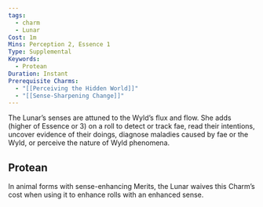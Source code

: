 ```yaml
---
tags:
  - charm
  - Lunar
Cost: 1m
Mins: Perception 2, Essence 1
Type: Supplemental
Keywords:
  - Protean
Duration: Instant
Prerequisite Charms:
  - "[[Perceiving the Hidden World]]"
  - "[[Sense-Sharpening Change]]"
---
```

The Lunar’s senses are attuned to the Wyld’s flux and flow. She adds (higher of Essence or 3) on a roll to detect or track fae, read their intentions, uncover evidence of their doings, diagnose maladies caused by fae or the Wyld, or perceive the nature of Wyld phenomena. 
## Protean 

In animal forms with sense-enhancing Merits, the Lunar waives this Charm’s cost when using it to enhance rolls with an enhanced sense.